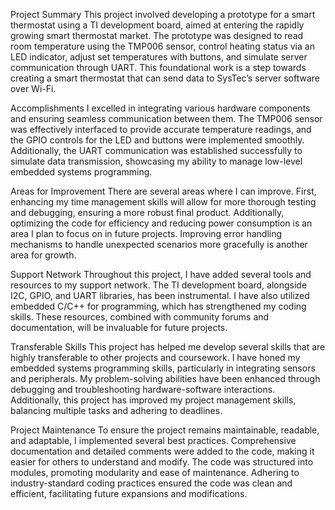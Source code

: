 Project Summary
This project involved developing a prototype for a smart thermostat using a TI development board, aimed at entering the rapidly growing smart thermostat market. The prototype was designed to read room temperature using the TMP006 sensor, control heating status via an LED indicator, adjust set temperatures with buttons, and simulate server communication through UART. This foundational work is a step towards creating a smart thermostat that can send data to SysTec’s server software over Wi-Fi.

Accomplishments
I excelled in integrating various hardware components and ensuring seamless communication between them. The TMP006 sensor was effectively interfaced to provide accurate temperature readings, and the GPIO controls for the LED and buttons were implemented smoothly. Additionally, the UART communication was established successfully to simulate data transmission, showcasing my ability to manage low-level embedded systems programming.

Areas for Improvement
There are several areas where I can improve. First, enhancing my time management skills will allow for more thorough testing and debugging, ensuring a more robust final product. Additionally, optimizing the code for efficiency and reducing power consumption is an area I plan to focus on in future projects. Improving error handling mechanisms to handle unexpected scenarios more gracefully is another area for growth.

Support Network
Throughout this project, I have added several tools and resources to my support network. The TI development board, alongside I2C, GPIO, and UART libraries, has been instrumental. I have also utilized embedded C/C++ for programming, which has strengthened my coding skills. These resources, combined with community forums and documentation, will be invaluable for future projects.

Transferable Skills
This project has helped me develop several skills that are highly transferable to other projects and coursework. I have honed my embedded systems programming skills, particularly in integrating sensors and peripherals. My problem-solving abilities have been enhanced through debugging and troubleshooting hardware-software interactions. Additionally, this project has improved my project management skills, balancing multiple tasks and adhering to deadlines.

Project Maintenance
To ensure the project remains maintainable, readable, and adaptable, I implemented several best practices. Comprehensive documentation and detailed comments were added to the code, making it easier for others to understand and modify. The code was structured into modules, promoting modularity and ease of maintenance. Adhering to industry-standard coding practices ensured the code was clean and efficient, facilitating future expansions and modifications.

